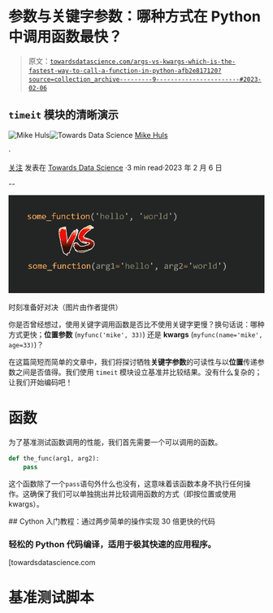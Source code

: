 # 参数与关键字参数：哪种方式在 Python 中调用函数最快？

> 原文：[`towardsdatascience.com/args-vs-kwargs-which-is-the-fastest-way-to-call-a-function-in-python-afb2e817120?source=collection_archive---------9-----------------------#2023-02-06`](https://towardsdatascience.com/args-vs-kwargs-which-is-the-fastest-way-to-call-a-function-in-python-afb2e817120?source=collection_archive---------9-----------------------#2023-02-06)

## `timeit` 模块的清晰演示

[](https://mikehuls.medium.com/?source=post_page-----afb2e817120--------------------------------)![Mike Huls](https://mikehuls.medium.com/?source=post_page-----afb2e817120--------------------------------)[](https://towardsdatascience.com/?source=post_page-----afb2e817120--------------------------------)![Towards Data Science](https://towardsdatascience.com/?source=post_page-----afb2e817120--------------------------------) [Mike Huls](https://mikehuls.medium.com/?source=post_page-----afb2e817120--------------------------------)

·

[关注](https://medium.com/m/signin?actionUrl=https%3A%2F%2Fmedium.com%2F_%2Fsubscribe%2Fuser%2F7ffb62c607ee&operation=register&redirect=https%3A%2F%2Ftowardsdatascience.com%2Fargs-vs-kwargs-which-is-the-fastest-way-to-call-a-function-in-python-afb2e817120&user=Mike+Huls&userId=7ffb62c607ee&source=post_page-7ffb62c607ee----afb2e817120---------------------post_header-----------) 发表在 [Towards Data Science](https://towardsdatascience.com/?source=post_page-----afb2e817120--------------------------------) ·3 min read·2023 年 2 月 6 日[](https://medium.com/m/signin?actionUrl=https%3A%2F%2Fmedium.com%2F_%2Fvote%2Ftowards-data-science%2Fafb2e817120&operation=register&redirect=https%3A%2F%2Ftowardsdatascience.com%2Fargs-vs-kwargs-which-is-the-fastest-way-to-call-a-function-in-python-afb2e817120&user=Mike+Huls&userId=7ffb62c607ee&source=-----afb2e817120---------------------clap_footer-----------)

--

[](https://medium.com/m/signin?actionUrl=https%3A%2F%2Fmedium.com%2F_%2Fbookmark%2Fp%2Fafb2e817120&operation=register&redirect=https%3A%2F%2Ftowardsdatascience.com%2Fargs-vs-kwargs-which-is-the-fastest-way-to-call-a-function-in-python-afb2e817120&source=-----afb2e817120---------------------bookmark_footer-----------)![](img/f6dccb8745eef8fdb949b1245807f318.png)

时刻准备好对决（图片由作者提供）

你是否曾经想过，使用关键字调用函数是否比不使用关键字更慢？换句话说：哪种方式更快；**位置参数** (`myfunc('mike', 33)`) 还是 **kwargs** (`myfunc(name='mike', age=33)`)？

在这篇简短而简单的文章中，我们将探讨牺牲**关键字参数**的可读性与以**位置**传递参数之间是否值得。我们使用 `timeit` 模块设立基准并比较结果。没有什么复杂的；让我们开始编码吧！

# 函数

为了基准测试函数调用的性能，我们首先需要一个可以调用的函数。

```py
def the_func(arg1, arg2):
    pass
```

这个函数除了一个`pass`语句外什么也没有，这意味着该函数本身不执行任何操作。这确保了我们可以单独挑出并比较调用函数的方式（即按位置或使用 kwargs）。

[](/cython-for-absolute-beginners-30x-faster-code-in-two-simple-steps-bbb6c10d06ad?source=post_page-----afb2e817120--------------------------------) ## Cython 入门教程：通过两步简单的操作实现 30 倍更快的代码

### 轻松的 Python 代码编译，适用于极其快速的应用程序。

[towardsdatascience.com

# 基准测试脚本
